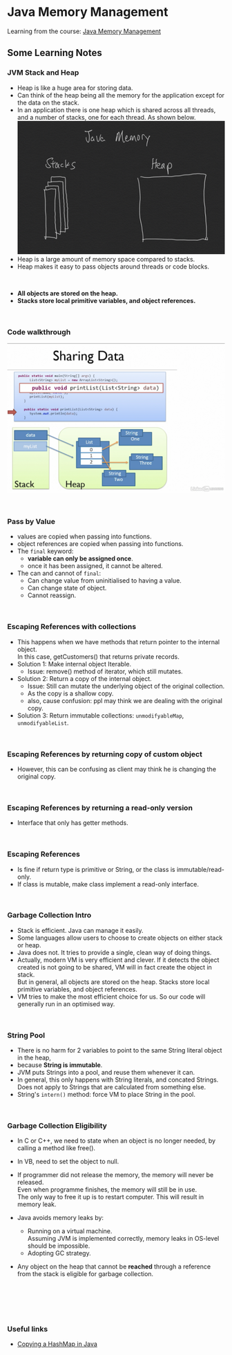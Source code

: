 # Java Memory Management
Learning from the course: [Java Memory Management](https://www.linkedin.com/learning-login/share?forceAccount=false&redirect=https%3A%2F%2Fwww.linkedin.com%2Flearning%2Fjava-memory-management%3Ftrk%3Dshare_ent_url)

## Some Learning Notes ##

### JVM Stack and Heap ###
* Heap is like a huge area for storing data. 
* Can think of the heap being all the memory for the application except for the data on the stack. 
* In an application there is one heap which is shared across all threads, and a number of stacks, one for each thread. 
As shown below.  
![java_memory](docs/%20java_memory.png)
* Heap is a large amount of memory space compared to stacks.
* Heap makes it easy to pass objects around threads or code blocks. 

&nbsp;

* **All objects are stored on the heap.**
* **Stacks store local primitive variables, and object references.**

&nbsp;

### Code walkthrough ###
![memory_illustration](docs/memory_illustration.png)

&nbsp;

### Pass by Value ###
* values are copied when passing into functions. 
* object references are copied when passing into functions. 
* The `final` keyword:   
  * **variable can only be assigned once**. 
  * once it has been assigned, it cannot be altered. 
* The can and cannot of `final`: 
  * Can change value from uninitialised to having a value. 
  * Can change state of object. 
  * Cannot reassign.

&nbsp;

### Escaping References with collections ###
* This happens when we have methods that return pointer to the internal object.   
  In this case, getCustomers() that returns private records.
* Solution 1: Make internal object Iterable. 
  * Issue: remove() method of iterator, which still mutates.
* Solution 2: Return a copy of the internal object. 
  * Issue: Still can mutate the underlying object of the original collection. 
  * As the copy is a shallow copy. 
  * also, cause confusion: ppl may think we are dealing with the original copy. 
* Solution 3: Return immutable collections: `unmodifyableMap`, `unmodifyableList`. 

&nbsp;

### Escaping References by returning copy of custom object ###
* However, this can be confusing as client may think he is changing the original copy. 

&nbsp;

### Escaping References by returning a read-only version ###
* Interface that only has getter methods.

&nbsp;

### Escaping References ###
* Is fine if return type is primitive or String, or the class is immutable/read-only.
* If class is mutable, make class implement a read-only interface.

&nbsp;

### Garbage Collection Intro ###
* Stack is efficient. Java can manage it easily. 
* Some languages allow users to choose to create objects on either stack or heap.
* Java does not. It tries to provide a single, clean way of doing things. 
* Actually, modern VM is very efficient and clever. If it detects the object created is not going to be shared,
VM will in fact create the object in stack.   
  But in general, all objects are stored on the heap. Stacks store local primitive variables, and object references.
* VM tries to make the most efficient choice for us. So our code will generally run in an optimised way. 

&nbsp;

### String Pool ###
* There is no harm for 2 variables to point to the same String literal object in the heap, 
* because **String is immutable**. 
* JVM puts Strings into a pool, and reuse them whenever it can. 
* In general, this only happens with String literals, and concated Strings.   
  Does not apply to Strings that are calculated from something else. 
* String's `intern()` method: force VM to place String in the pool. 

&nbsp;

### Garbage Collection Eligibility ###
* In C or C++, we need to state when an object is no longer needed, by calling a method like free().
* In VB, need to set the object to null. 
* If programmer did not release the memory, the memory will never be released.   
  Even when programme finishes, the memory will still be in use.   
  The only way to free it up is to restart computer. 
  This will result in memory leak. 
* Java avoids memory leaks by:   
  * Running on a virtual machine.   
  Assuming JVM is implemented correctly, memory leaks in OS-level should be impossible. 
  * Adopting GC strategy. 
  
* Any object on the heap that cannot be **reached** through a reference from the stack is eligible for garbage collection. 

&nbsp;


&nbsp;
----
### Useful links ###
* [Copying a HashMap in Java](https://www.baeldung.com/java-copy-hashmap)


